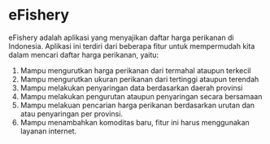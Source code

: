# eFishery
eFishery adalah aplikasi yang menyajikan daftar harga perikanan di Indonesia.
Aplikasi ini terdiri dari beberapa fitur untuk mempermudah kita dalam mencari daftar harga perikanan, yaitu:
1. Mampu mengurutkan harga perikanan dari termahal ataupun terkecil
2. Mampu mengurutkan ukuran perikanan dari tertinggi ataupun terendah
3. Mampu melakukan penyaringan data berdasarkan daerah provinsi
4. Mampu melakukan pengurutan ataupun penyaringan secara bersamaan
5. Mampu melakuan pencarian harga perikanan berdasarkan urutan dan atau penyaringan per provinsi.
6. Mampu menambahkan komoditas baru, fitur ini harus menggunakan layanan internet.
